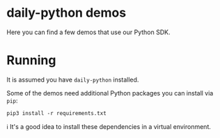 # daily-python demos

Here you can find a few demos that use our Python SDK.

# Running

It is assumed you have `daily-python` installed.

Some of the demos need additional Python packages you can install via `pip`:

```
pip3 install -r requirements.txt
```

ℹ️ It's a good idea to install these dependencies in a virtual environment.
